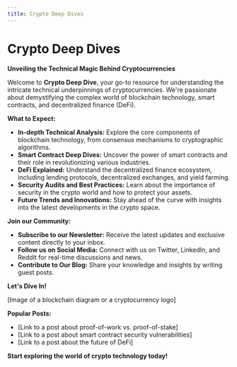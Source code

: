```yaml
---
title: Crypto Deep Dives
---
```


# **Crypto Deep Dives**

**Unveiling the Technical Magic Behind Cryptocurrencies**

Welcome to **Crypto Deep Dive**, your go-to resource for understanding the intricate technical underpinnings of cryptocurrencies. We're passionate about demystifying the complex world of blockchain technology, smart contracts, and decentralized finance (DeFi).

**What to Expect:**

* **In-depth Technical Analysis:** Explore the core components of blockchain technology, from consensus mechanisms to cryptographic algorithms.
* **Smart Contract Deep Dives:** Uncover the power of smart contracts and their role in revolutionizing various industries.
* **DeFi Explained:** Understand the decentralized finance ecosystem, including lending protocols, decentralized exchanges, and yield farming.
* **Security Audits and Best Practices:** Learn about the importance of security in the crypto world and how to protect your assets.
* **Future Trends and Innovations:** Stay ahead of the curve with insights into the latest developments in the crypto space.

**Join our Community:**

* **Subscribe to our Newsletter:** Receive the latest updates and exclusive content directly to your inbox.
* **Follow us on Social Media:** Connect with us on Twitter, LinkedIn, and Reddit for real-time discussions and news.
* **Contribute to Our Blog:** Share your knowledge and insights by writing guest posts.

**Let's Dive In!**

[Image of a blockchain diagram or a cryptocurrency logo]

**Popular Posts:**

* [Link to a post about proof-of-work vs. proof-of-stake]
* [Link to a post about smart contract security vulnerabilities]
* [Link to a post about the future of DeFi]

**Start exploring the world of crypto technology today!**
